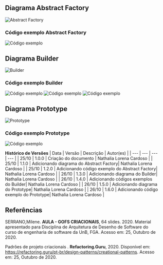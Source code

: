 ## Diagrama Abstract Factory

![Abstract Factory](https://imgur.com/w12gxUJ.png)

### Código exemplo Abstract Factory

![Código exemplo](https://imgur.com/eyzAjhx.png)


## Diagrama Builder 

![Builder](https://imgur.com/sztVX9t.png)

### Código exemplo Builder 

![Código exemplo](https://imgur.com/uknsHsj.png)
![Código exemplo](https://imgur.com/a8mXWmL.png)
![Código exemplo](https://imgur.com/NeZqbcp.png)

## Diagrama Prototype

![Prototype](https://imgur.com/Vm1C5UM.png)

### Código exemplo Prototype

![Código exemplo](https://imgur.com/zaPPIau.png)

**Histórico de Versões**
| Data | Versão | Descrição | Autor(es) |
| --- | --- | --- | --- |
| 25/10 | 1.0.0 | Criação do documento | Nathalia Lorena Cardoso |
| 25/10 | 1.1.0 |  Adicionando diagrama do Abstract Factory| Nathalia Lorena Cardoso |
| 25/10 | 1.2.0 |  Adicionando código exemplo do Abstract Factory| Nathalia Lorena Cardoso |
| 26/10 | 1.3.0 |  Adicionando diagrama do Builder| Nathalia Lorena Cardoso |
| 26/10 | 1.4.0 |  Adicionando códigos exemplos do Builder| Nathalia Lorena Cardoso |
| 26/10 | 1.5.0 |  Adicionando diagrama do Prototype| Nathalia Lorena Cardoso |
| 26/10 | 1.6.0 |  Adicionando código exemplo do Prototype| Nathalia Lorena Cardoso |



## Referências

SERRANO,Milene. **AULA - GOFS CRIACIONAIS**, 64 slides. 2020. Material apresentado para Disciplina de Arquitetura de Desenho de Software do curso de engenharia de software da UnB, FGA. Acesso em: 25, Outubro de 2020.

Padrões de projeto criacionais . **Refactoring.Guru**, 2020. Disponível em: <https://refactoring.guru/pt-br/design-patterns/creational-patterns>. Acesso em: 25, Outubro de 2020.
